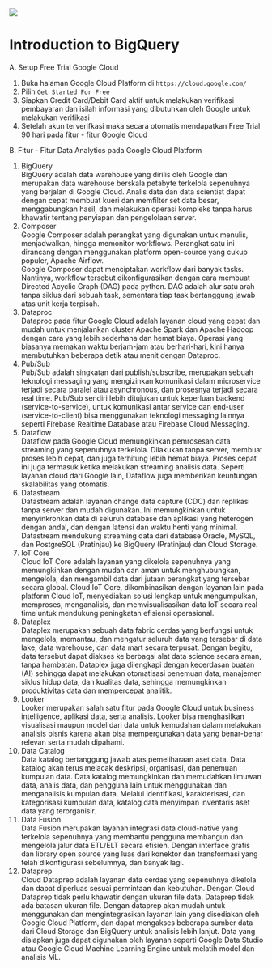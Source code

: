 <img src="https://cloudonair.withgoogle.com/api/assets?path=/gs/gweb-gc-gather-production.appspot.com/files/AAANsUkbI2YbsqU6Bp1LcvnTIWxmAq6YqKBMPAvzRKafVXz5e-Hos1u6U93-GznMChWoAxrPPcUsBMmBk23BZr0mS2M.1Kj-bx3ECiOPV4Jg">

# Introduction to BigQuery
A. Setup Free Trial Google Cloud<br>
1. Buka halaman Google Cloud Platform di ```https://cloud.google.com/```<br>
2. Pilih ```Get Started For Free```<br>
3. Siapkan Credit Card/Debit Card aktif untuk melakukan verifikasi pembayaran dan isilah informasi yang dibutuhkan oleh Google untuk melakukan verifikasi<br>
4. Setelah akun terverifkasi maka secara otomatis mendapatkan Free Trial 90 hari pada fitur - fitur Google Cloud <br>

B. Fitur - Fitur Data Analytics pada Google Cloud Platform<br>
1. BigQuery<br>
BigQuery adalah data warehouse yang dirilis oleh Google dan merupakan data warehouse berskala petabyte terkelola sepenuhnya yang berjalan di Google Cloud. Analis data dan data scientist dapat dengan cepat membuat kueri dan memfilter set data besar, menggabungkan hasil, dan melakukan operasi kompleks tanpa harus khawatir tentang penyiapan dan pengelolaan server.<br>
2. Composer<br>
Google Composer adalah perangkat yang digunakan untuk menulis, menjadwalkan, hingga memonitor workflows. Perangkat satu ini dirancang dengan menggunakan platform open-source yang cukup populer, Apache Airflow.<br>
Google Composer dapat menciptakan workflow dari banyak tasks. Nantinya, workflow tersebut dikonfigurasikan dengan cara membuat Directed Acyclic Graph (DAG) pada python. DAG adalah alur satu arah tanpa siklus dari sebuah task, sementara tiap task bertanggung jawab atas unit kerja terpisah.<br>
3. Dataproc<br>
Dataproc pada fitur Google Cloud adalah layanan cloud yang cepat dan mudah untuk menjalankan cluster Apache Spark dan Apache Hadoop dengan cara yang lebih sederhana dan hemat biaya. Operasi yang biasanya memakan waktu berjam-jam atau berhari-hari, kini hanya membutuhkan beberapa detik atau menit dengan Dataproc.<br>
4. Pub/Sub<br>
Pub/Sub adalah singkatan dari publish/subscribe, merupakan sebuah teknologi messaging yang mengizinkan komunikasi dalam microservice terjadi secara paralel atau asynchronous, dan prosesnya terjadi secara real time. Pub/Sub sendiri lebih ditujukan untuk keperluan backend (service-to-service), untuk komunikasi antar service dan end-user (service-to-client) bisa menggunakan teknologi messaging lainnya seperti Firebase Realtime Database atau Firebase Cloud Messaging.<br>
5. Dataflow<br>
Dataflow pada Google Cloud memungkinkan pemrosesan data streaming yang sepenuhnya terkelola. Dilakukan tanpa server, membuat proses lebih cepat, dan juga terhitung lebih hemat biaya. Proses cepat ini juga termasuk ketika melakukan streaming analisis data. Seperti layanan cloud dari Google lain, Dataflow juga memberikan keuntungan skalabilitas yang otomatis.<br>
6. Datastream<br>
Datastream adalah layanan change data capture (CDC) dan replikasi tanpa server dan mudah digunakan. Ini memungkinkan untuk menyinkronkan data di seluruh database dan aplikasi yang heterogen dengan andal, dan dengan latensi dan waktu henti yang minimal.
Datastream mendukung streaming data dari database Oracle, MySQL, dan PostgreSQL (Pratinjau) ke BigQuery (Pratinjau) dan Cloud Storage.<br>
7. IoT Core<br>
Cloud IoT Core adalah layanan yang dikelola sepenuhnya yang memungkinkan dengan mudah dan aman untuk menghubungkan, mengelola, dan mengambil data dari jutaan perangkat yang tersebar secara global. Cloud IoT Core, dikombinasikan dengan layanan lain pada platform Cloud IoT, menyediakan solusi lengkap untuk mengumpulkan, memproses, menganalisis, dan memvisualisasikan data IoT secara real time untuk mendukung peningkatan efisiensi operasional.<br>
8. Dataplex<br>
Dataplex merupakan sebuah data fabric cerdas yang berfungsi untuk mengelola, memantau, dan mengatur seluruh data yang tersebar di data lake, data warehouse, dan data mart secara terpusat. Dengan begitu, data tersebut dapat diakses ke berbagai alat data science secara aman, tanpa hambatan. Dataplex juga dilengkapi dengan kecerdasan buatan (AI) sehingga dapat melakukan otomatisasi penemuan data, manajemen siklus hidup data, dan kualitas data, sehingga memungkinkan produktivitas data dan mempercepat analitik. <br>
9. Looker<br>
Looker merupakan salah satu fitur pada Google Cloud untuk business intelligence, aplikasi data, serta analisis. Looker bisa menghasilkan visualisasi maupun model dari data untuk kemudahan dalam melakukan analisis bisnis karena akan bisa mempergunakan data yang benar-benar relevan serta mudah dipahami. <br>
10. Data Catalog<br>
Data katalog bertanggung jawab atas pemeliharaan aset data. Data katalog akan terus melacak deskripsi, organisasi, dan penemuan kumpulan data. Data katalog memungkinkan dan memudahkan ilmuwan data, analis data, dan pengguna lain untuk menggunakan dan menganalisis kumpulan data. Melalui identifikasi, karakterisasi, dan kategorisasi kumpulan data, katalog data menyimpan inventaris aset data yang terorganisir.<br>
11. Data Fusion<br>
Data Fusion merupakan layanan integrasi data cloud-native yang terkelola sepenuhnya yang membantu pengguna membangun dan mengelola jalur data ETL/ELT secara efisien. Dengan interface grafis dan library open source yang luas dari konektor dan transformasi yang telah dikonfigurasi sebelumnya, dan banyak lagi.<br>
12. Dataprep<br>
Cloud Dataprep adalah layanan data cerdas yang sepenuhnya dikelola dan dapat diperluas sesuai permintaan dan kebutuhan. Dengan Cloud Dataprep tidak perlu khawatir dengan ukuran file data. Dataprep tidak ada batasan ukuran file. Dengan dataprep akan mudah untuk menggunakan dan mengintegrasikan layanan lain yang disediakan oleh Google Cloud Platform, dan dapat mengakses beberapa sumber data dari Cloud Storage dan BigQuery untuk analisis lebih lanjut. Data yang disiapkan juga dapat digunakan oleh layanan seperti Google Data Studio atau Google Cloud Machine Learning Engine untuk melatih model dan analisis ML.


    